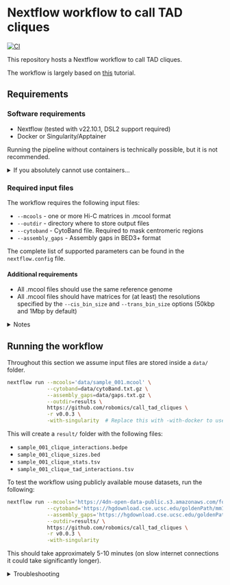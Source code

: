 <!--
Copyright (C) 2022 Roberto Rossini <roberros@uio.no>

SPDX-License-Identifier: MIT
-->

# Nextflow workflow to call TAD cliques

[![CI](https://github.com/robomics/call_tad_cliques/actions/workflows/ci.yml/badge.svg)](https://github.com/robomics/call_tad_cliques/actions/workflows/ci.yml)

This repository hosts a Nextflow workflow to call TAD cliques.

The workflow is largely based on [this](https://github.com/Chrom3D/INC-tutorial) tutorial.

## Requirements

### Software requirements

- Nextflow (tested with v22.10.1, DSL2 support required)
- Docker or Singularity/Apptainer

Running the pipeline without containers is technically possible, but it is not recommended.

<details>
<summary>If you absolutely cannot use containers...</summary>

Have a look at the `env.yml` for the list of dependencies to be installed.

To install the dependencies in a Conda environment named `myenv`, run the following:

```bash
conda env update --name myenv --file env.yml --prune 
```

You will also need to compile `NCHG` from the source code available at [Chrom3D/preprocess_scripts](https://github.com/Chrom3D/preprocess_scripts).

Check out the `Dockerfile` from this repo for an example of how this can be done using Conda.

</details>

### Required input files

The workflow requires the following input files:

- `--mcools` - one or more Hi-C matrices in .mcool format
- `--outdir` - directory where to store output files
- `--cytoband` - CytoBand file. Required to mask centromeric regions
- `--assembly_gaps` - Assembly gaps in BED3+ format

The complete list of supported parameters can be found in the `nextflow.config` file.

#### Additional requirements

- All .mcool files should use the same reference genome
- All .mcool files should have matrices for (at least) the resolutions specified by the `--cis_bin_size` and `--trans_bin_size` options (50kbp and 1Mbp by default)

<details>
<summary>Notes</summary>

The `--tads` option can be used to pass one or more BED3+ files with the list of TADs.

When this option is not passed, the workflow will call TADs
using [HiC-Explorer](https://hicexplorer.readthedocs.io/en/latest/content/tools/hicFindTADs.html#hicfindtads).

When provided, BED files should be in the same order as the .cool files, so that the first BED file is mapped to the first .cool etc...

Example:

| Hi-C matrix                        | BED                              |
|------------------------------------|----------------------------------|
| condition_001.mcool                | condition_001.bed                |
| mysamplehaveverycomplexnames.mcool | mysamplehaveverycomplexnames.bed |

</details>

## Running the workflow

Throughout this section we assume input files are stored inside a `data/` folder.

```bash
nextflow run --mcools='data/sample_001.mcool' \
             --cytoband=data/cytoBand.txt.gz \
             --assembly_gaps=data/gaps.txt.gz \
             --outdir=results \
             https://github.com/robomics/call_tad_cliques \
             -r v0.0.3 \
             -with-singularity  # Replace this with -with-docker to use Docker instead
```

This will create a `result/` folder with the following files:

- `sample_001_clique_interactions.bedpe`
- `sample_001_clique_sizes.bed`
- `sample_001_clique_stats.tsv`
- `sample_001_clique_tad_interactions.tsv`

<!-- TODO: describe output files -->

To test the workflow using publicly available mouse datasets, run the following:

```bash
nextflow run --mcools='https://4dn-open-data-public.s3.amazonaws.com/fourfront-webprod/wfoutput/8b9d6836-0d6b-4c2f-9eaa-323f4fd7b6e4/4DNFI74YHN5W.mcool' \
             --cytoband='https://hgdownload.cse.ucsc.edu/goldenPath/mm10/database/cytoBand.txt.gz' \
             --assembly_gaps='https://hgdownload.cse.ucsc.edu/goldenPath/mm10/database/gap.txt.gz' \
             --outdir=results/ \
             https://github.com/robomics/call_tad_cliques \
             -r v0.0.3 \
             -with-singularity
```

This should take approximately 5-10 minutes (on slow internet connections it could take significantly longer).

<details>
<summary>Troubleshooting</summary>


If you get spurious errors about missing files, try one of the following:
- Re-run the workflow.
- Manually download files and pass the local file paths directly to the workflow.

If you get permission errors when using `-with-docker`:
- Pass option `-process.containerOptions="--user root"` to `nextflow run`

</details>
